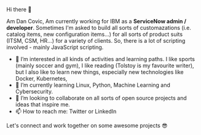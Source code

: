 Hi there 👋

Am Dan Covic, Am currently working for IBM as a **ServiceNow admin / developer**. Sometimes I'm asked to build all sorts of customazations 
(i.e. catalog items, new configuration items...) for all sorts of product suits (ITSM, CSM, HR...) for a variety of clients.
So, there is a lot of scripting involved - mainly JavaScript scripting.

- 👀 I’m interested in all kinds of activities and learning paths. I like sports (mainly soccer and gym), I like reading (Tolstoy is my favourite writer), but I also like to learn new things, especially new technologies like Docker, Kubernetes, 
- 🌱 I’m currently learning Linux, Python, Machine Learning and Cybersecurity.
- 💞️ I’m looking to collaborate on all sorts of open source projects and ideas that inspire me.
- 📫 How to reach me: Twitter or LinkedIn

Let's connect and work together on some awesome projects 😎


<!---
danybr0/danybr0 is a ✨ special ✨ repository because its `README.md` (this file) appears on your GitHub profile.
You can click the Preview link to take a look at your changes.
--->
